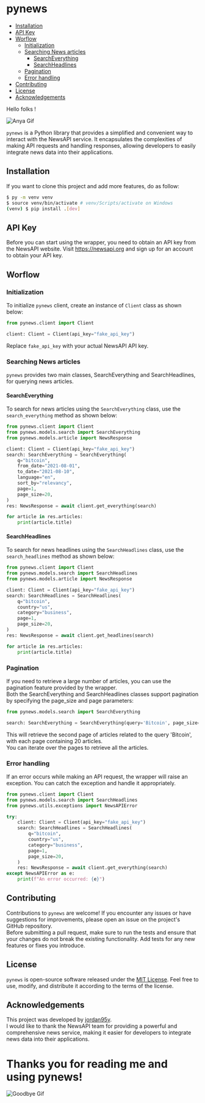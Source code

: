 <h1>pynews</h1>

- [Installation](#installation)
- [API Key](#api-key)
- [Worflow](#worflow)
  - [Initialization](#initialization)
  - [Searching News articles](#searching-news-articles)
    - [SearchEverything](#searcheverything)
    - [SearchHeadlines](#searchheadlines)
  - [Pagination](#pagination)
  - [Error handling](#error-handling)
- [Contributing](#contributing)
- [License](#license)
- [Acknowledgements](#acknowledgements)

Hello folks !<br>

![Anya Gif](https://media.tenor.com/G13lUO8AyLIAAAAC/spy-x-family-spy-family.gif)

`pynews` is a Python library that provides a simplified and convenient way to interact with the NewsAPI service. It encapsulates the complexities of making API requests and handling responses, allowing developers to easily integrate news data into their applications.

## Installation

If you want to clone this project and add more features, do as follow:

```bash
$ py -m venv venv
$ source venv/bin/activate # venv/Scripts/activate on Windows
(venv) $ pip install .[dev]
```

## API Key

Before you can start using the wrapper, you need to obtain an API key from the NewsAPI website. Visit https://newsapi.org and sign up for an account to obtain your API key.

## Worflow

### Initialization

To initialize `pynews` client, create an instance of `Client` class as shown below:

```python
from pynews.client import Client

client: Client = Client(api_key="fake_api_key")
```

Replace `fake_api_key` with your actual NewsAPI API key.

### Searching News articles

`pynews` provides two main classes, SearchEverything and SearchHeadlines, for querying news articles. 

#### SearchEverything

To search for news articles using the `SearchEverything` class, use the `search_everything` method as shown below:

```python
from pynews.client import Client
from pynews.models.search import SearchEverything
from pynews.models.article import NewsResponse

client: Client = Client(api_key="fake_api_key")
search: SearchEverything = SearchEverything(
    q="bitcoin",
    from_date="2021-08-01",
    to_date="2021-08-10",
    language="en",
    sort_by="relevancy",
    page=1,
    page_size=20,
)
res: NewsResponse = await client.get_everything(search)

for article in res.articles:
    print(article.title)
```

#### SearchHeadlines

To search for news headlines using the `SearchHeadlines` class, use the `search_headlines` method as shown below:

```python
from pynews.client import Client
from pynews.models.search import SearchHeadlines
from pynews.models.article import NewsResponse

client: Client = Client(api_key="fake_api_key")
search: SearchHeadlines = SearchHeadlines(
    q="bitcoin",
    country="us",
    category="business",
    page=1,
    page_size=20,
)
res: NewsResponse = await client.get_headlines(search)

for article in res.articles:
    print(article.title)
```

### Pagination

If you need to retrieve a large number of articles, you can use the pagination feature provided by the wrapper.<br>
Both the SearchEverything and SearchHeadlines classes support pagination by specifying the page_size and page parameters:

```python	
from pynews.models.search import SearchEverything

search: SearchEverything = SearchEverything(query='Bitcoin', page_size=20, page=2)
```

This will retrieve the second page of articles related to the query 'Bitcoin', with each page containing 20 articles.<br>
You can iterate over the pages to retrieve all the articles.

### Error handling

If an error occurs while making an API request, the wrapper will raise an exception. You can catch the exception and handle it appropriately.

```python
from pynews.client import Client
from pynews.models.search import SearchHeadlines
from pynews.utils.exceptions import NewsAPIError

try:
    client: Client = Client(api_key="fake_api_key")
    search: SearchHeadlines = SearchHeadlines(
        q="bitcoin",
        country="us",
        category="business",
        page=1,
        page_size=20,
    )
    res: NewsResponse = await client.get_everything(search)
except NewsAPIError as e:
    print(f"An error occurred: {e}")
```

## Contributing

Contributions to `pynews` are welcome! If you encounter any issues or have suggestions for improvements, please open an issue on the project's GitHub repository.<br>
Before submitting a pull request, make sure to run the tests and ensure that your changes do not break the existing functionality. Add tests for any new features or fixes you introduce.

## License

`pynews` is open-source software released under the [MIT License](https://opensource.org/license/mit/). Feel free to use, modify, and distribute it according to the terms of the license.

## Acknowledgements

This project was developed by [jordan95v](https://github.com/jordan95v).<br>
I would like to thank the NewsAPI team for providing a powerful and comprehensive news service, making it easier for developers to integrate news data into their applications.

<h1>Thanks you for reading me and using <b>pynews</b>!</h1>

![Goodbye Gif](https://media.tenor.com/5UrK7rSTuscAAAAd/goodbye-bye-bye.gif)